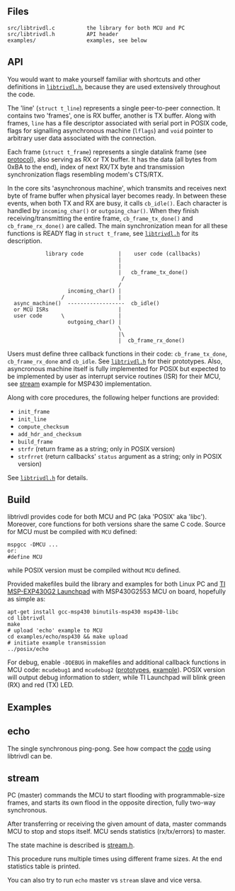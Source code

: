 
Files
-----
```
src/libtrivdl.c          the library for both MCU and PC
src/libtrivdl.h          API header
examples/                examples, see below
```

API
---

You would want to make yourself familiar with shortcuts 
and other definitions in [`libtrivdl.h`](../src/libtrivdl.h),
because they are used extensively throughout the code.

The 'line' (`struct t_line`) represents a single peer-to-peer connection.
It contains two 'frames', one is RX buffer, another is TX buffer.
Along with frames, `line` has a file descriptor associated with serial port in POSIX code,
flags for signalling asynchronous machine (`lflags`) and `void` pointer to
arbitrary user data associated with the connection.

Each frame (`struct t_frame`) represents a single 
datalink frame (see [protocol](protocol.md)), also serving
as RX or TX buffer.
It has the data (all bytes from 0xBA to the end), 
index of next RX/TX byte 
and transmission synchronization flags resembling modem's CTS/RTX.

In the core sits 'asynchronous machine', which transmits and receives
next byte of frame buffer when physical layer becomes ready.
In between these events, when both TX and RX are busy, it calls `cb_idle()`.
Each character is handled by `incoming_char()` or `outgoing_char()`.
When they finish receiving/transmitting the entire frame, `cb_frame_tx_done()`
and `cb_frame_rx_done()` are called.
The main synchronization mean for all these functions is READY flag
in `struct t_frame`, see [`libtrivdl.h`](../src/libtrivdl.h) for its description.

```
            library code           |    user code (callbacks)
                                   |
                                   |
                                   |   cb_frame_tx_done()
                                    /
                                   /
                   incoming_char() |
                 /                 |
  async_machine()  ------------------  cb_idle()
  or MCU ISRs                      |
  user code      \                 |
                   outgoing_char() |
                                   \
                                   |\
                                   |  cb_frame_rx_done()
```

Users must define three callback functions in their code: `cb_frame_tx_done`, 
`cb_frame_rx_done` and `cb_idle`. See [`libtrivdl.h`](../src/libtrivdl.h) for 
their prototypes.
Also, asyncronous machine itself is fully implemented for POSIX
but expected to be implemented by user as interrupt service routines (ISR)
for their MCU, see [stream](../examples/stream/msp430/stream.c) example 
for MSP430 implementation.

Along with core procedures, the following helper functions are provided:

* `init_frame`
* `init_line`
* `compute_checksum`
* `add_hdr_and_checksum`
* `build_frame`
* `strfr` (return frame as a string; only in POSIX version)
* `strfrret` (return callbacks' `status` argument as a string; only in POSIX version)

See [`libtrivdl.h`](../src/libtrivdl.h) for details.

Build
-----

libtrivdl provides code for both MCU and PC (aka 'POSIX' aka 'libc').
Moreover, core functions for both versions share the same C code.
Source for MCU must be compiled with `MCU` defined:
```
mspgcc -DMCU ...
or:
#define MCU
```
while POSIX version must be compiled without `MCU` defined.

Provided makefiles build the library and examples for both Linux PC and 
[TI MSP-EXP430G2 Launchpad](http://www.ti.com/tool/MSP-EXP430G2)
with MSP430G2553 MCU on board, hopefully as simple as:
```
apt-get install gcc-msp430 binutils-msp430 msp430-libc
cd libtrivdl
make
# upload 'echo' example to MCU
cd examples/echo/msp430 && make upload
# initiate example transmission
../posix/echo
```

For debug, enable `-DDEBUG` in makefiles
and additional callback functions in MCU code: `mcudebug1` and `mcudebug2`
([prototypes](../src/libtrivdl.h), [example](../examples/stream/msp430/stream.c)).
POSIX version will output debug information to stderr, 
while TI Launchpad will blink green (RX) and red (TX) LED.


Examples
--------

## echo

The single synchronous ping-pong.
See how compact the [code](../examples/echo/posix/echo.c) using libtrivdl can be.

## stream

PC (master) commands the MCU to start flooding with programmable-size
frames,
and starts its own flood in the opposite direction,
fully two-way synchronous.

After transferring or receiving the given amount of data, master
commands MCU to stop and stops itself.
MCU sends statistics (rx/tx/errors) to master.

The state machine is described is [stream.h](../examples/stream/stream.h).

This procedure runs multiple times using different frame sizes.
At the end statistics table is printed.

You can also try to run `echo` master vs `stream` slave and vice versa.


